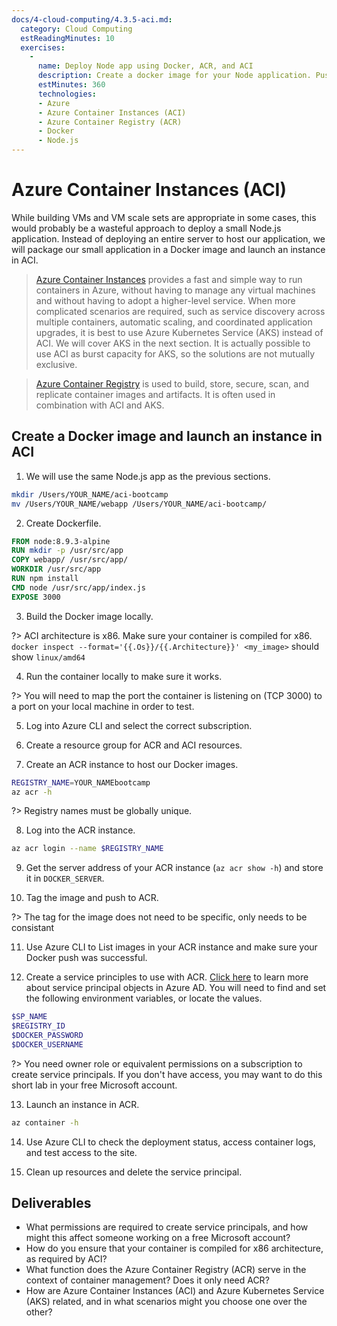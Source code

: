 ```yaml
---
docs/4-cloud-computing/4.3.5-aci.md:
  category: Cloud Computing
  estReadingMinutes: 10
  exercises:
    -
      name: Deploy Node app using Docker, ACR, and ACI
      description: Create a docker image for your Node application. Push your image into ACR. Then deploy your image via ACI.
      estMinutes: 360
      technologies:
      - Azure
      - Azure Container Instances (ACI)
      - Azure Container Registry (ACR)
      - Docker
      - Node.js
---
```


# Azure Container Instances (ACI)

While building VMs and VM scale sets are appropriate in some cases, this would probably be a wasteful approach to deploy a small Node.js application. Instead of deploying an entire server to host our application, we will package our small application in a Docker image and launch an instance in ACI.

> [Azure Container Instances](https://azure.microsoft.com/en-us/services/container-instances/) provides a fast and simple way to run containers in Azure, without having to manage any virtual machines and without having to adopt a higher-level service. When more complicated scenarios are required, such as service discovery across multiple containers, automatic scaling, and coordinated application upgrades, it is best to use Azure Kubernetes Service (AKS) instead of ACI. We will cover AKS in the next section. It is actually possible to use ACI as burst capacity for AKS, so the solutions are not mutually exclusive.

> [Azure Container Registry](https://azure.microsoft.com/en-us/services/container-registry/) is used to build, store, secure, scan, and replicate container images and artifacts. It is often used in combination with ACI and AKS.

## Create a Docker image and launch an instance in ACI

1. We will use the same Node.js app as the previous sections.

```bash
mkdir /Users/YOUR_NAME/aci-bootcamp
mv /Users/YOUR_NAME/webapp /Users/YOUR_NAME/aci-bootcamp/
```

2. Create Dockerfile.

```Dockerfile
FROM node:8.9.3-alpine
RUN mkdir -p /usr/src/app
COPY webapp/ /usr/src/app/
WORKDIR /usr/src/app
RUN npm install
CMD node /usr/src/app/index.js
EXPOSE 3000
```

3. Build the Docker image locally.

?> ACI architecture is x86. Make sure your container is compiled for x86. `docker inspect --format='{{.Os}}/{{.Architecture}}' <my_image>` should show `linux/amd64`

4. Run the container locally to make sure it works.

?> You will need to map the port the container is listening on (TCP 3000) to a port on your local machine in order to test.

5. Log into Azure CLI and select the correct subscription.

6. Create a resource group for ACR and ACI resources.

7. Create an ACR instance to host our Docker images.

```bash
REGISTRY_NAME=YOUR_NAMEbootcamp
az acr -h
```

?> Registry names must be globally unique.

8. Log into the ACR instance.

```bash
az acr login --name $REGISTRY_NAME
```

9. Get the server address of your ACR instance (`az acr show -h`) and store it in `DOCKER_SERVER`.

10. Tag the image and push to ACR.

?> The tag for the image does not need to be specific, only needs to be consistant

11. Use Azure CLI to List images in your ACR instance and make sure your Docker push was successful.

12. Create a service principles to use with ACR. [Click here](https://docs.microsoft.com/en-us/azure/active-directory/develop/app-objects-and-service-principals) to learn more about service principal objects in Azure AD. You will need to find and set the following environment variables, or locate the values.

```bash
$SP_NAME
$REGISTRY_ID
$DOCKER_PASSWORD
$DOCKER_USERNAME
```

?> You need owner role or equivalent permissions on a subscription to create service principals. If you don't have access, you may want to do this short lab in your free Microsoft account.

13. Launch an instance in ACR.

```bash
az container -h
```

14. Use Azure CLI to check the deployment status, access container logs, and test access to the site.

15. Clean up resources and delete the service principal.

## Deliverables

- What permissions are required to create service principals, and how might this affect someone working on a free Microsoft account?
- How do you ensure that your container is compiled for x86 architecture, as required by ACI?
- What function does the Azure Container Registry (ACR) serve in the context of container management? Does it only need ACR?
- How are Azure Container Instances (ACI) and Azure Kubernetes Service (AKS) related, and in what scenarios might you choose one over the other?
